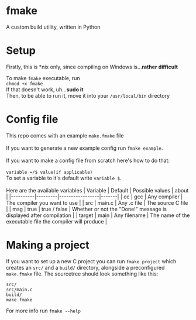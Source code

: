 # fmake
A custom build utility, written in Python

# Setup

Firstly, this is *nix only, since compiling on Windows is...**rather difficult**

To make `fmake` executable, run\
`chmod +x fmake`\
If that doesn't work, uh...**sudo it**\
Then, to be able to run it, move it into your `/usr/local/bin` directory

# Config file

This repo comes with an example `make.fmake` file\
\
If you want to generate a new example config run `fmake example`.\
\
If you want to make a config file from scratch here's how to do that:\
\
`variable =/$ value(if applicable)`\
To set a variable to it's default write `variable $`.\
\
Here are the available variables
| Variable | Default | Possible values | about |
|----------|---------|-----------------|-------|
| cc | gcc | Any compiler | The compiler you want to use |
| src | main.c | Any .c file | The source C file |
| msg | true | true / false | Whether or not the "Done!" message is displayed after compilation |
| target | main | Any filename | The name of the executable file the compiler will produce |

# Making a project

If you want to set up a new C project you can run `fmake project` which creates an `src/` and a `build/` directory, alongside a preconfigured `make.fmake` file. The sourcetree should look something like this:

```
src/
src/main.c
build/
make.fmake
```

For more info run `fmake --help`
